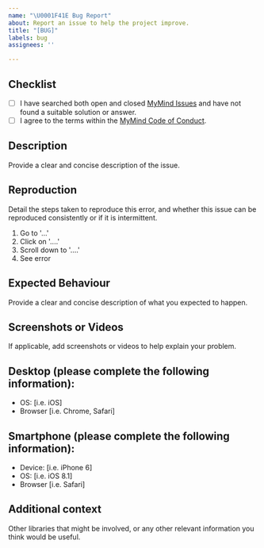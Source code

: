 ```yaml
---
name: "\U0001F41E Bug Report"
about: Report an issue to help the project improve.
title: "[BUG]"
labels: bug
assignees: ''

---
```


## **Checklist**

- [ ] I have searched both open and closed [MyMind Issues](https://github.com/towaquimbayo/MyMind/issues) and have not found a suitable solution or answer.
- [ ] I agree to the terms within the [MyMind Code of Conduct](https://github.com/towaquimbayo/MyMind/blob/main/CODE_OF_CONDUCT.md).

## **Description**

Provide a clear and concise description of the issue.

## **Reproduction**

Detail the steps taken to reproduce this error, and whether this issue can be reproduced consistently or if it is intermittent.

1. Go to '...'
2. Click on '....'
3. Scroll down to '....'
4. See error

## **Expected Behaviour**

Provide a clear and concise description of what you expected to happen.

## **Screenshots or Videos**

If applicable, add screenshots or videos to help explain your problem.

## **Desktop (please complete the following information):**

- OS: [i.e. iOS]
- Browser [i.e. Chrome, Safari]

## **Smartphone (please complete the following information):**

- Device: [i.e. iPhone 6]
- OS: [i.e. iOS 8.1]
- Browser [i.e. Safari]

## **Additional context**

Other libraries that might be involved, or any other relevant information you think would be useful.

